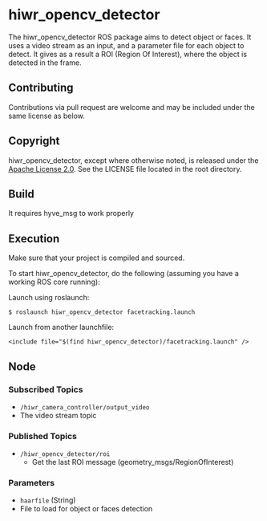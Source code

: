 hiwr_opencv_detector
===============================================
 
The hiwr\_opencv\_detector ROS package aims to detect object or faces. It uses a video stream as an input, and a parameter file for each object to detect.
It gives as a result a ROI (Region Of Interest), where the object is detected in the frame.


Contributing
----------------------

Contributions via pull request are welcome and may be included under the
same license as below.

Copyright
----------------------

hiwr\_opencv\_detector, except where otherwise noted, is released under the
[Apache License 2.0](http://www.apache.org/licenses/LICENSE-2.0.html).
See the LICENSE file located in the root directory.

Build
----------------------
It requires hyve_msg to work properly

Execution
----------------------
Make sure that your project is compiled and sourced.

To start hiwr\_opencv\_detector, do the following (assuming you
have a working ROS core running):

Launch using roslaunch:

    $ roslaunch hiwr_opencv_detector facetracking.launch 

Launch from another launchfile:

    <include file="$(find hiwr_opencv_detector)/facetracking.launch" />
 
Node
----------------------

### Subscribed Topics

* `/hiwr_camera_controller/output_video`
 * The video stream topic

### Published Topics

* `/hiwr_opencv_detector/roi`
  * Get the last ROI message (geometry_msgs/RegionOfInterest)

### Parameters

* `haarfile` (String)
 * File to load for object or faces detection
